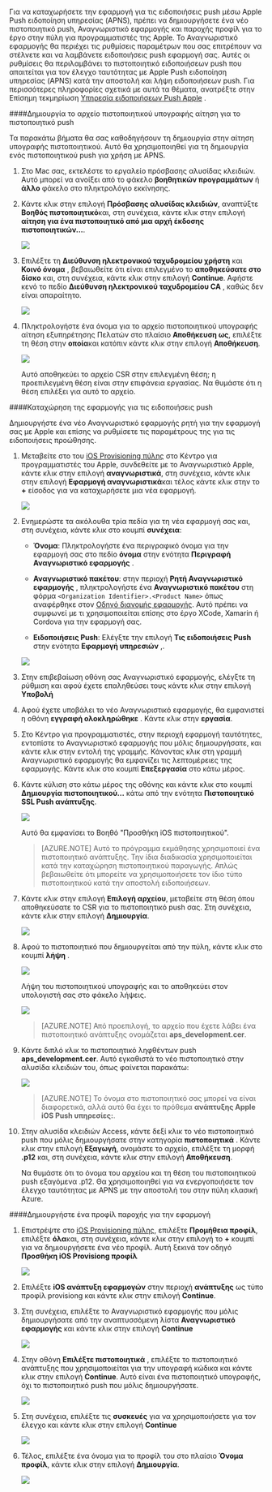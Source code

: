 

Για να καταχωρήσετε την εφαρμογή για τις ειδοποιήσεις push μέσω Apple Push ειδοποίηση υπηρεσίας (APNS), πρέπει να δημιουργήσετε ένα νέο πιστοποιητικό push, Αναγνωριστικό εφαρμογής και παροχής προφίλ για το έργο στην πύλη για προγραμματιστές της Apple. Το Αναγνωριστικό εφαρμογής θα περιέχει τις ρυθμίσεις παραμέτρων που σας επιτρέπουν να στέλνετε και να λαμβάνετε ειδοποιήσεις push εφαρμογή σας. Αυτές οι ρυθμίσεις θα περιλαμβάνει το πιστοποιητικό ειδοποιήσεων push που απαιτείται για τον έλεγχο ταυτότητας με Apple Push ειδοποίηση υπηρεσίας (APNS) κατά την αποστολή και λήψη ειδοποιήσεων push. Για περισσότερες πληροφορίες σχετικά με αυτά τα θέματα, ανατρέξτε στην Επίσημη τεκμηρίωση [Υπηρεσία ειδοποιήσεων Push Apple](http://go.microsoft.com/fwlink/p/?LinkId=272584) .


####<a name="generate-the-certificate-signing-request-file-for-the-push-certificate"></a>Δημιουργία το αρχείο πιστοποιητικού υπογραφής αίτηση για το πιστοποιητικό push

Τα παρακάτω βήματα θα σας καθοδηγήσουν τη δημιουργία στην αίτηση υπογραφής πιστοποιητικού. Αυτό θα χρησιμοποιηθεί για τη δημιουργία ενός πιστοποιητικού push για χρήση με APNS.

1. Στο Mac σας, εκτελέστε το εργαλείο πρόσβασης αλυσίδας κλειδιών. Αυτό μπορεί να ανοίξει από το φάκελο **βοηθητικών προγραμμάτων** ή **άλλο** φάκελο στο πληκτρολόγιο εκκίνησης.

2. Κάντε κλικ στην επιλογή **Πρόσβασης αλυσίδας κλειδιών**, αναπτύξτε **Βοηθός πιστοποιητικό**και, στη συνέχεια, κάντε κλικ στην επιλογή **αίτηση για ένα πιστοποιητικό από μια αρχή έκδοσης πιστοποιητικών...**.

    ![](./media/notification-hubs-xamarin-enable-apple-push-notifications/notification-hubs-request-cert-from-ca.png)

3. Επιλέξτε τη **Διεύθυνση ηλεκτρονικού ταχυδρομείου χρήστη** και **Κοινό όνομα** , βεβαιωθείτε ότι είναι επιλεγμένο το **αποθηκεύσατε στο δίσκο** και, στη συνέχεια, κάντε κλικ στην επιλογή **Continue**. Αφήστε κενό το πεδίο **Διεύθυνση ηλεκτρονικού ταχυδρομείου CA** , καθώς δεν είναι απαραίτητο.

    ![](./media/notification-hubs-xamarin-enable-apple-push-notifications/notification-hubs-csr-info.png)

4. Πληκτρολογήστε ένα όνομα για το αρχείο πιστοποιητικού υπογραφής αίτηση εξυπηρέτησης Πελατών στο πλαίσιο **Αποθήκευση ως**, επιλέξτε τη θέση στην **οποία**και κατόπιν κάντε κλικ στην επιλογή **Αποθήκευση**.

    ![](./media/notification-hubs-xamarin-enable-apple-push-notifications/notification-hubs-save-csr.png)

    Αυτό αποθηκεύει το αρχείο CSR στην επιλεγμένη θέση; η προεπιλεγμένη θέση είναι στην επιφάνεια εργασίας. Να θυμάστε ότι η θέση επιλέξει για αυτό το αρχείο.


####<a name="register-your-app-for-push-notifications"></a>Καταχώρηση της εφαρμογής για τις ειδοποιήσεις push

Δημιουργήστε ένα νέο Αναγνωριστικό εφαρμογής ρητή για την εφαρμογή σας με Apple και επίσης να ρυθμίσετε τις παραμέτρους της για τις ειδοποιήσεις προώθησης.  

1. Μεταβείτε στο του [iOS Provisioning πύλης](http://go.microsoft.com/fwlink/p/?LinkId=272456) στο Κέντρο για προγραμματιστές του Apple, συνδεθείτε με το Αναγνωριστικό Apple, κάντε κλικ στην επιλογή **αναγνωριστικά**, στη συνέχεια, κάντε κλικ στην επιλογή **Εφαρμογή αναγνωριστικά**και τέλος κάντε κλικ στην το **+** είσοδος για να καταχωρήσετε μια νέα εφαρμογή.

    ![](./media/notification-hubs-xamarin-enable-apple-push-notifications/notification-hubs-ios-appids.png)

2. Ενημερώστε τα ακόλουθα τρία πεδία για τη νέα εφαρμογή σας και, στη συνέχεια, κάντε κλικ στο κουμπί **συνέχεια**:

    * **Όνομα**: Πληκτρολογήστε ένα περιγραφικό όνομα για την εφαρμογή σας στο πεδίο **όνομα** στην ενότητα **Περιγραφή Αναγνωριστικό εφαρμογής** .

    * **Αναγνωριστικό πακέτου**: στην περιοχή **Ρητή Αναγνωριστικό εφαρμογής** , πληκτρολογήστε ένα **Αναγνωριστικό πακέτου** στη φόρμα `<Organization Identifier>.<Product Name>` όπως αναφέρθηκε στον [Οδηγό διανομής εφαρμογής](https://developer.apple.com/library/mac/documentation/IDEs/Conceptual/AppDistributionGuide/ConfiguringYourApp/ConfiguringYourApp.html#//apple_ref/doc/uid/TP40012582-CH28-SW8). Αυτό πρέπει να συμφωνεί με τι χρησιμοποιείται επίσης στο έργο XCode, Xamarin ή Cordova για την εφαρμογή σας.

    * **Ειδοποιήσεις Push**: Ελέγξτε την επιλογή **Τις ειδοποιήσεις Push** στην ενότητα **Εφαρμογή υπηρεσιών** ,.

    ![](./media/notification-hubs-xamarin-enable-apple-push-notifications/notification-hubs-new-appid-info.png)

3.  Στην επιβεβαίωση οθόνη σας Αναγνωριστικό εφαρμογής, ελέγξτε τη ρύθμιση και αφού έχετε επαληθεύσει τους κάντε κλικ στην επιλογή **Υποβολή**

4.  Αφού έχετε υποβάλει το νέο Αναγνωριστικό εφαρμογής, θα εμφανιστεί η οθόνη **εγγραφή ολοκληρώθηκε** . Κάντε κλικ στην **εργασία**.

5. Στο Κέντρο για προγραμματιστές, στην περιοχή εφαρμογή ταυτότητες, εντοπίστε το Αναγνωριστικό εφαρμογής που μόλις δημιουργήσατε, και κάντε κλικ στην εντολή της γραμμής. Κάνοντας κλικ στη γραμμή Αναγνωριστικό εφαρμογής θα εμφανίζει τις λεπτομέρειες της εφαρμογής. Κάντε κλικ στο κουμπί **Επεξεργασία** στο κάτω μέρος.

6. Κάντε κύλιση στο κάτω μέρος της οθόνης και κάντε κλικ στο κουμπί **Δημιουργία πιστοποιητικού...** κάτω από την ενότητα **Πιστοποιητικό SSL Push ανάπτυξης**.

    ![](./media/notification-hubs-xamarin-enable-apple-push-notifications/notification-hubs-appid-create-cert.png)

    Αυτό θα εμφανίσει το Βοηθό "Προσθήκη iOS πιστοποιητικού".

    > [AZURE.NOTE] Αυτό το πρόγραμμα εκμάθησης χρησιμοποιεί ένα πιστοποιητικό ανάπτυξης. Την ίδια διαδικασία χρησιμοποιείται κατά την καταχώρηση πιστοποιητικού παραγωγής. Απλώς βεβαιωθείτε ότι μπορείτε να χρησιμοποιήσετε τον ίδιο τύπο πιστοποιητικού κατά την αποστολή ειδοποιήσεων.

7. Κάντε κλικ στην επιλογή **Επιλογή αρχείου**, μεταβείτε στη θέση όπου αποθηκεύσατε το CSR για το πιστοποιητικό push σας. Στη συνέχεια, κάντε κλικ στην επιλογή **Δημιουργία**.

    ![](./media/notification-hubs-xamarin-enable-apple-push-notifications/notification-hubs-appid-cert-choose-csr.png)

8. Αφού το πιστοποιητικό που δημιουργείται από την πύλη, κάντε κλικ στο κουμπί **λήψη** .

    ![](./media/notification-hubs-xamarin-enable-apple-push-notifications/notification-hubs-appid-download-cert.png)

    Λήψη του πιστοποιητικού υπογραφής και το αποθηκεύει στον υπολογιστή σας στο φάκελο λήψεις.

    ![](./media/notification-hubs-enable-apple-push-notifications/notification-hubs-cert-downloaded.png)

    > [AZURE.NOTE] Από προεπιλογή, το αρχείο που έχετε λάβει ένα πιστοποιητικό ανάπτυξης ονομάζεται **aps_development.cer**.

9. Κάντε διπλό κλικ το πιστοποιητικό ληφθέντων push **aps_development.cer**. Αυτό εγκαθιστά το νέο πιστοποιητικό στην αλυσίδα κλειδιών του, όπως φαίνεται παρακάτω:

    ![](./media/notification-hubs-xamarin-enable-apple-push-notifications/notification-hubs-cert-in-keychain.png)

    > [AZURE.NOTE] Το όνομα στο πιστοποιητικό σας μπορεί να είναι διαφορετικά, αλλά αυτό θα έχει το πρόθεμα **ανάπτυξης Apple iOS Push υπηρεσίες:**.

10. Στην αλυσίδα κλειδιών Access, κάντε δεξί κλικ το νέο πιστοποιητικό push που μόλις δημιουργήσατε στην κατηγορία **πιστοποιητικά** . Κάντε κλικ στην επιλογή **Εξαγωγή**, ονομάστε το αρχείο, επιλέξτε τη μορφή **.p12** και, στη συνέχεια, κάντε κλικ στην επιλογή **Αποθήκευση**.

    Να θυμάστε ότι το όνομα του αρχείου και τη θέση του πιστοποιητικού push εξαγόμενα .p12. Θα χρησιμοποιηθεί για να ενεργοποιήσετε τον έλεγχο ταυτότητας με APNS με την αποστολή του στην πύλη κλασική Azure.



####<a name="create-a-provisioning-profile-for-the-app"></a>Δημιουργήστε ένα προφίλ παροχής για την εφαρμογή

1. Επιστρέψτε στο <a href="http://go.microsoft.com/fwlink/p/?LinkId=272456" target="_blank">iOS Provisioning πύλης</a>, επιλέξτε **Προμήθεια προφίλ**, επιλέξτε **όλα**και, στη συνέχεια, κάντε κλικ στην επιλογή το **+** κουμπί για να δημιουργήσετε ένα νέο προφίλ. Αυτή ξεκινά τον οδηγό **Προσθήκη iOS Provisiong προφίλ**

    ![](./media/notification-hubs-xamarin-enable-apple-push-notifications/notification-hubs-new-provisioning-profile.png)

2. Επιλέξτε **iOS ανάπτυξη εφαρμογών** στην περιοχή **ανάπτυξης** ως τύπο προφίλ provisiong και κάντε κλικ στην επιλογή **Continue**.


3. Στη συνέχεια, επιλέξτε το Αναγνωριστικό εφαρμογής που μόλις δημιουργήσατε από την αναπτυσσόμενη λίστα **Αναγνωριστικό εφαρμογής** και κάντε κλικ στην επιλογή **Continue**

    ![](./media/notification-hubs-xamarin-enable-apple-push-notifications/notification-hubs-select-appid-for-provisioning.png)


4. Στην οθόνη **Επιλέξτε πιστοποιητικά** , επιλέξτε το πιστοποιητικό ανάπτυξης που χρησιμοποιείται για την υπογραφή κώδικα και κάντε κλικ στην επιλογή **Continue**. Αυτό είναι ένα πιστοποιητικό υπογραφής, όχι το πιστοποιητικό push που μόλις δημιουργήσατε.

    ![](./media/notification-hubs-xamarin-enable-apple-push-notifications/notification-hubs-provisioning-select-cert.png)


5. Στη συνέχεια, επιλέξτε τις **συσκευές** για να χρησιμοποιήσετε για τον έλεγχο και κάντε κλικ στην επιλογή **Continue**

    ![](./media/notification-hubs-xamarin-enable-apple-push-notifications/notification-hubs-provisioning-select-devices.png)


6. Τέλος, επιλέξτε ένα όνομα για το προφίλ του στο πλαίσιο **Όνομα προφίλ**, κάντε κλικ στην επιλογή **Δημιουργία**.

    ![](./media/notification-hubs-xamarin-enable-apple-push-notifications/notification-hubs-provisioning-name-profile.png)
